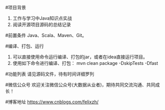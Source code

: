 #项目背景
1. 工作与学习中Java知识点实战
2. 阅读开源项目源码的总结记录

#前置条件
Java、Scala、Maven、Git。

#编译、打包、运行
1. 可以直接使用命令运行编译、打包的jar，或者在idea直接运行项目。
2. 使用如下命令进行编译、打包： mvn clean package -DskipTests -Dfast

#功能列表
请见源码文件，待有时间详细罗列

#微信公众号
欢迎关注微信公众号(大数据从业者)，期待共同交流沟通、共同成长！

#博客地址
https://www.cnblogs.com/felixzh/
